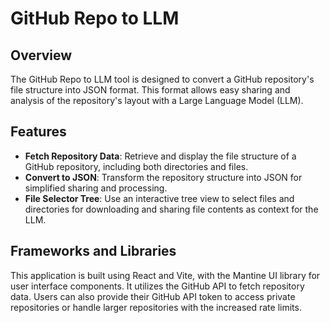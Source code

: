 # GitHub Repo to LLM

## Overview

The GitHub Repo to LLM tool is designed to convert a GitHub repository's file structure into JSON format. This format allows easy sharing and analysis of the repository's layout with a Large Language Model (LLM).

## Features

- **Fetch Repository Data**: Retrieve and display the file structure of a GitHub repository, including both directories and files.
- **Convert to JSON**: Transform the repository structure into JSON for simplified sharing and processing.
- **File Selector Tree**: Use an interactive tree view to select files and directories for downloading and sharing file contents as context for the LLM.

## Frameworks and Libraries

This application is built using React and Vite, with the Mantine UI library for user interface components. It utilizes the GitHub API to fetch repository data. Users can also provide their GitHub API token to access private repositories or handle larger repositories with the increased rate limits.